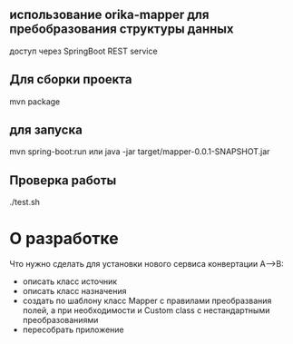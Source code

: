 использование orika-mapper для пребобразования структуры данных
---------------------------------------------------------------
доступ через SpringBoot REST service

Для сборки проекта
-------------------
mvn package

для запуска
-----------
mvn spring-boot:run
или
java -jar target/mapper-0.0.1-SNAPSHOT.jar

Проверка работы
---------------
./test.sh

О разработке
============
Что нужно сделать для установки нового сервиса конвертации А-->B:
* описать класс источник
* описать класс назначения
* создать по шаблону класс Mapper c правилами преобразвания полей, а при необходимости и Custom class с нестандартными преобразованиями
* пересобрать приложение